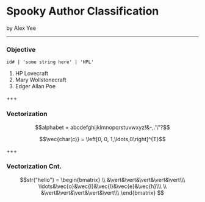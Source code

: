 # Spooky Author Classification

by Alex Yee

---

### Objective

`id# | 'some string here' | 'HPL'`

1. HP Lovecraft
2. Mary Wollstonecraft
3. Edger Allan Poe

+++

### Vectorization

$$alphabet = abcdefghijklmnopqrstuvwxyz!&-,.'\"?$$

$$\vec{char(c)} = \left[0, 0, 1,\ldots,0\right]^{T}$$ 

+++

### Vectorization Cnt.

$$str("hello") = \begin{bmatrix}
\\ &\vert&\vert&\vert&\vert&\vert\\\
\ldots&\vec{o}&\vec{l}&\vec{l}&\vec{e}&\vec{h}\\\
\\ &\vert&\vert&\vert&\vert&\vert\\\
\end{bmatrix}
$$
